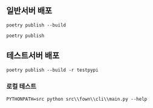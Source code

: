 ## 일반서버 배포

```
poetry publish --build

```

```
poetry publish

```

## 테스트서버 배포

```
poetry publish --build -r testpypi

```

### 로컬 테스트
```
PYTHONPATH=src python src\\fown\\cli\\main.py --help
```